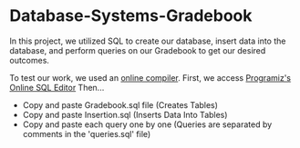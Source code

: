 # Database-Systems-Gradebook
In this project, we utilized SQL to create our database, insert data into the database, and perform queries on our Gradebook to get our desired outcomes. 

To test our work, we used an [online compiler](programiz.com).
First, we access [Programiz's Online SQL Editor](https://www.programiz.com/sql/online-compiler/)
Then...
- Copy and paste Gradebook.sql file (Creates Tables)
- Copy and paste Insertion.sql (Inserts Data Into Tables)
- Copy and paste each query one by one (Queries are separated by comments in the 'queries.sql' file)
  

